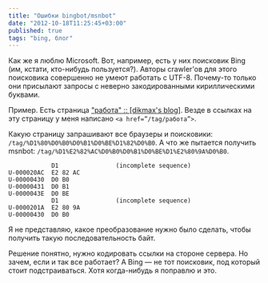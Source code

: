 ```yaml
---
title: "Ошибки bingbot/msnbot"
date: "2012-10-18T11:25:45+03:00"
published: true
tags: "bing, блог"
---
```


Как же я люблю Microsoft. Вот, например, есть у них поисковик Bing (им, кстати, кто-нибудь пользуется?). Авторы crawler’ов для этого поисковика совершенно не умеют работать с UTF-8. Почему-то только они присылают запросы с неверно закодированными кириллическими буквами.

Пример. Есть страница ["работа" :: [dikmax's blog]](http://dikmax.name/tag/%D1%80%D0%B0%D0%B1%D0%BE%D1%82%D0%B0). Везде в ссылках на эту страницу у меня написано `<a href=”/tag/работа”>`.

Какую страницу запрашивают все браузеры и поисковики:  `/tag/%D1%80%D0%B0%D0%B1%D0%BE%D1%82%D0%B0`.
А что же пытается получить msnbot: `/tag/%D1%E2%82%AC%D0%B0%D0%B1%D0%BE%D1%E2%80%9A%D0%B0`.

~~~~~
            D1                (incomplete sequence)
U-000020AC  E2 82 AC         
U-00000430  D0 B0            
U-00000431  D0 B1            
U-0000043E  D0 BE            
            D1                (incomplete sequence)
U-0000201A  E2 80 9A         
U-00000430  D0 B0            
~~~~~

Я не представляю, какое преобразование нужно было сделать, чтобы получить такую последовательность байт.

Решение понятно, нужно кодировать ссылки на стороне сервера. Но зачем, если и так все работает? А Bing — не тот поисковик, под который стоит подстраиваться. Хотя когда-нибудь я поправлю и это.